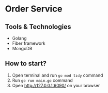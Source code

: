 # Order Service
## Tools & Technologies
- Golang
- Fiber framework
- MongoDB

## How to start?
1. Open terminal and run `go mod tidy` command
2. Run `go run main.go` command
3. Open <http://127.0.0.1:9090/> on your browser